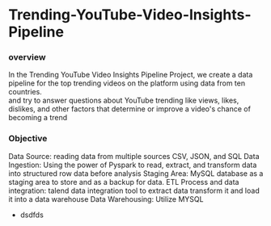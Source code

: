 # Trending-YouTube-Video-Insights-Pipeline
### overview
In the Trending YouTube Video Insights Pipeline Project, we create a data pipeline for the top trending videos on the platform using data from ten countries.  
and try to answer questions about YouTube trending like views, likes, dislikes, and other factors that determine or improve a video's chance of becoming a trend

### Objective
Data Source: reading data from multiple sources CSV, JSON, and SQL
Data Ingestion: Using the power of Pyspark to read, extract, and transform data into structured row data before analysis
Staging Area: MySQL database as a staging area to store and as a backup for data.
ETL Process and data integration: talend data integration tool to extract data transform it and load it into a data warehouse
Data Warehousing: Utilize MYSQL
* dsdfds
